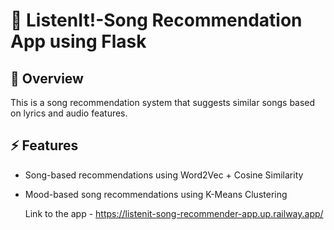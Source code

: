 # 🎵 ListenIt!-Song Recommendation App using Flask 

## 📌 Overview
This is a song recommendation system that suggests similar songs based on lyrics and audio features.

## ⚡ Features
- Song-based recommendations using Word2Vec + Cosine Similarity
- Mood-based song recommendations using K-Means Clustering

  Link to the app - https://listenit-song-recommender-app.up.railway.app/


